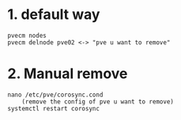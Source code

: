# 1. default way
	pvecm nodes
	pvecm delnode pve02 <-> "pve u want to remove"
# 2. Manual remove
	nano /etc/pve/corosync.cond
		(remove the config of pve u want to remove)
	systemctl restart corosync

